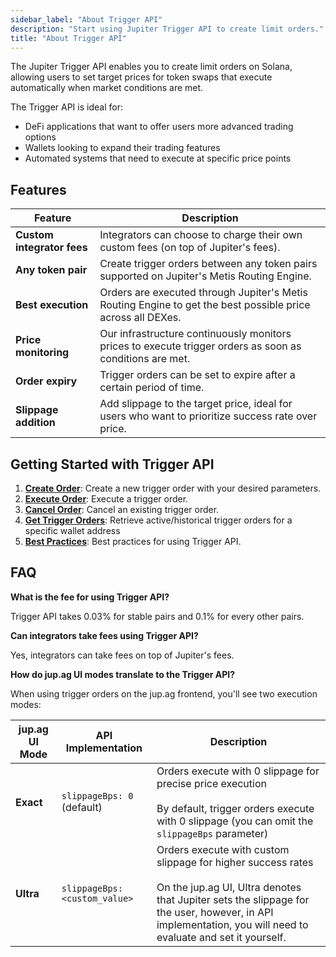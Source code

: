 ```yaml
---
sidebar_label: "About Trigger API"
description: "Start using Jupiter Trigger API to create limit orders."
title: "About Trigger API"
---
```


<head>
    <title>Trigger API</title>
    <meta name="twitter:card" content="summary" />
</head>

The Jupiter Trigger API enables you to create limit orders on Solana, allowing users to set target prices for token swaps that execute automatically when market conditions are met.

The Trigger API is ideal for:
- DeFi applications that want to offer users more advanced trading options
- Wallets looking to expand their trading features
- Automated systems that need to execute at specific price points

## Features

| Feature | Description |
| --- | --- |
| **Custom integrator fees** | Integrators can choose to charge their own custom fees (on top of Jupiter's fees). |
| **Any token pair** | Create trigger orders between any token pairs supported on Jupiter's Metis Routing Engine. |
| **Best execution** | Orders are executed through Jupiter's Metis Routing Engine to get the best possible price across all DEXes. |
| **Price monitoring** | Our infrastructure continuously monitors prices to execute trigger orders as soon as conditions are met. |
| **Order expiry** | Trigger orders can be set to expire after a certain period of time. |
| **Slippage addition** | Add slippage to the target price, ideal for users who want to prioritize success rate over price. |

## Getting Started with Trigger API

1. [**Create Order**](/docs/trigger-api/create-order): Create a new trigger order with your desired parameters.
2. [**Execute Order**](/docs/trigger-api/execute-order): Execute a trigger order.
3. [**Cancel Order**](/docs/trigger-api/cancel-order): Cancel an existing trigger order.
4. [**Get Trigger Orders**](/docs/trigger-api/get-trigger-orders): Retrieve active/historical trigger orders for a specific wallet address
5. [**Best Practices**](/docs/trigger-api/best-practices): Best practices for using Trigger API.

## FAQ

**What is the fee for using Trigger API?**

Trigger API takes 0.03% for stable pairs and 0.1% for every other pairs.

**Can integrators take fees using Trigger API?**

Yes, integrators can take fees on top of Jupiter's fees.

**How do jup.ag UI modes translate to the Trigger API?**

When using trigger orders on the jup.ag frontend, you'll see two execution modes:

| jup.ag UI Mode | API Implementation | Description |
| --- | --- | --- |
| **Exact** | `slippageBps: 0` (default) | Orders execute with 0 slippage for precise price execution<br/><br/>By default, trigger orders execute with 0 slippage (you can omit the `slippageBps` parameter) |
| **Ultra** | `slippageBps: <custom_value>` | Orders execute with custom slippage for higher success rates<br/><br/>On the jup.ag UI, Ultra denotes that Jupiter sets the slippage for the user, however, in API implementation, you will need to evaluate and set it yourself. |
